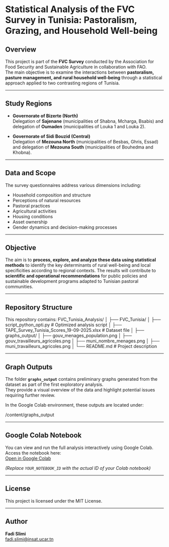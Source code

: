 # Statistical Analysis of the FVC Survey in Tunisia: Pastoralism, Grazing, and Household Well-being

## Overview

This project is part of the **FVC Survey** conducted by the Association for Food Security and Sustainable Agriculture in collaboration with FAO.  
The main objective is to examine the interactions between **pastoralism, pasture management, and rural household well-being** through a statistical approach applied to two contrasting regions of Tunisia.

---

## Study Regions

- **Governorate of Bizerte (North)**  
  Delegation of **Sajenane** (municipalities of Shabna, Mcharga, Bsabis) and delegation of **Oumaden** (municipalities of Louka 1 and Louka 2).

- **Governorate of Sidi Bouzid (Central)**  
  Delegation of **Mezouna North** (municipalities of Besbas, Ghris, Essad) and delegation of **Mezouna South** (municipalities of Bouhedma and Khobna).

---

## Data and Scope

The survey questionnaires address various dimensions including:

- Household composition and structure  
- Perceptions of natural resources  
- Pastoral practices  
- Agricultural activities  
- Housing conditions  
- Asset ownership  
- Gender dynamics and decision-making processes  

---

## Objective

The aim is to **process, explore, and analyze these data using statistical methods** to identify the key determinants of rural well-being and local specificities according to regional contexts. The results will contribute to **scientific and operational recommendations** for public policies and sustainable development programs adapted to Tunisian pastoral communities.

---

## Repository Structure

This repository contains:
FVC_Tunisia_Analysis/
│
├── FVC_Tunisia/
│   ├── script_python_opti.py                      # Optimized analysis script
│   ├── TAPE_Survey_Tunisia_Scores_19-09-2025.xlsx # Dataset file
│
├── graphs_output/
│   ├── gouv_menages_population.png
│   ├── gouv_travailleurs_agricoles.png
│   ├── muni_nombre_menages.png
│   ├── muni_travailleurs_agricoles.png
│
└── README.md                                      # Project description


---

## Graph Outputs

The folder **`graphs_output`** contains preliminary graphs generated from the dataset as part of the first exploratory analysis.  
They provide a visual overview of the data and highlight potential issues requiring further review.

In the Google Colab environment, these outputs are located under:

/content/graphs_output

---

## Google Colab Notebook

You can view and run the full analysis interactively using Google Colab.  
Access the notebook here:  
[Open in Google Colab](https://colab.research.google.com/drive/YOUR_NOTEBOOK_ID)  

*(Replace `YOUR_NOTEBOOK_ID` with the actual ID of your Colab notebook)*

---

## License

This project is licensed under the MIT License.

---

## Author

**Fadi Slimi**  
fadi.slimi@insat.ucar.tn
